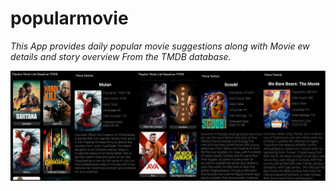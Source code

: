 # popularmovie
 *This App provides daily popular movie suggestions along with Movie ew details and story overview From the TMDB database.*  
 
 
![screenshot 1](https://github.com/vivekchavda2001/popularmovie/blob/master/popular_movies_screenshort.png)  
